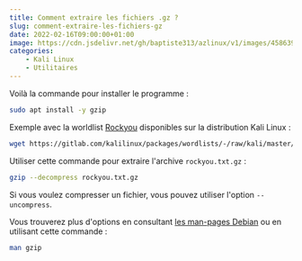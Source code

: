```yaml
---
title: Comment extraire les fichiers .gz ?
slug: comment-extraire-les-fichiers-gz
date: 2022-02-16T09:00:00+01:00
image: https://cdn.jsdelivr.net/gh/baptiste313/azlinux/v1/images/4586398/raw.webp
categories:
    - Kali Linux
    - Utilitaires
---
```


Voilà la commande pour installer le programme :

```bash
sudo apt install -y gzip
```

Exemple avec la worldlist [Rockyou](https://gitlab.com/kalilinux/packages/wordlists/) disponibles sur la distribution Kali Linux : 

```bash
wget https://gitlab.com/kalilinux/packages/wordlists/-/raw/kali/master/rockyou.txt.gz
```

Utiliser cette commande pour extraire l'archive `rockyou.txt.gz` :

```bash
gzip --decompress rockyou.txt.gz
```

Si vous voulez compresser un fichier, vous pouvez utiliser l'option `--uncompress`.

Vous trouverez plus d'options en consultant [les man-pages Debian](https://manpages.debian.org/bullseye/manpages-fr/gzip.1.fr.html) ou en utilisant cette commande :

```bash
man gzip
```
